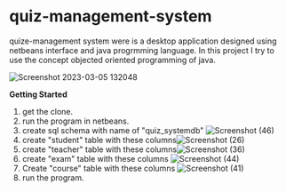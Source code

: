 
# quiz-management-system
quize-management system were is a desktop application designed using netbeans interface and java progrmming language.
In this project I try to use the concept objected oriented programming of java.


![Screenshot 2023-03-05 132048](https://user-images.githubusercontent.com/110671737/222954661-3a9e04d0-4748-49de-942e-96b36181152d.png)


**Getting Started**

1. get the clone.
2. run the program in netbeans.
3. create sql schema with name of "quiz_systemdb" ![Screenshot (46)](https://user-images.githubusercontent.com/110671737/222984761-3efccb81-5353-430a-92be-2d9b06e6700b.png)
5. create "student" table with these columns![Screenshot (26)](https://user-images.githubusercontent.com/110671737/222985368-06cdfc0f-c7f6-40dd-8938-343d12271419.png)
6. create "teacher" table with these columns![Screenshot (36)](https://user-images.githubusercontent.com/110671737/222985496-cf290b9f-9787-4aeb-a875-1ab26f8c3ed1.png)
7. create "exam" table with these columns ![Screenshot (44)](https://user-images.githubusercontent.com/110671737/222985625-ef72e0fc-e991-4c6f-9fbf-a460002fd328.png)
8. Create "course" table with these columns ![Screenshot (41)](https://user-images.githubusercontent.com/110671737/222985699-9eb80f56-79e0-442b-aaff-ee804cbd5313.png)
9. run the program.

